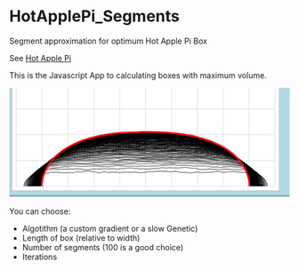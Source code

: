 # HotApplePi_Segments
Segment approximation for optimum Hot Apple Pi Box

See [Hot Apple Pi](https://github.com/alfille/HotApplePi)

This is the Javascript App to calculating boxes with maximum volume.

![Folded box profile](L1_folded.png)

You can choose:

* Algotithm (a custom gradient or a slow Genetic)
* Length of box (relative to width)
* Number of segments (100 is a good choice)
* Iterations

  
